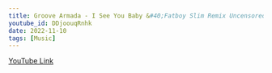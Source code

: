 ```yaml
---
title: Groove Armada - I See You Baby &#40;Fatboy Slim Remix Uncensored) ft. Gramma Funk 
youtube_id: DDjoouqRnhk
date: 2022-11-10
tags: [Music]
---
```



[YouTube Link](https://www.youtube.com/watch?v=DDjoouqRnhk)
